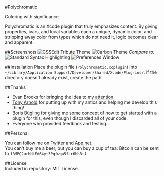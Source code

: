 #Polychromatic  

Coloring with significance.

Polychromatic is an Xcode plugin that truly emphasizes content. By giving properties, ivars, and local variables each a unique, dynamic color, and stripping away color from types which do not need it, logic becomes clear and apparent.

##Screenshots
![CSSEdit Tribute Theme](https://files.app.net/20wlfjgeI.png)
![Carbon Theme](https://files.app.net/20wlnh-DG.png)
*Compare to:*
![Standard Syntax Highlighting](https://files.app.net/20wtbgXTR.png)
![Preferences Window](https://files.app.net/20wlvY40g.png)

##Installation
Place the plugin file (`Polychromatic.xcplugin`) into `~/Library/Application Support/Developer/Shared/Xcode/Plug-ins/`. If the directory doesn't already exist, create the path.

##Thanks    

* Evan Brooks for bringing the idea to my [attention](https://medium.com/p/3a6db2743a1e).  
* [Tony Arnold](https://twitter.com/tonyarnold) for putting up with my antics and helping me develop this thing!
* [Boris Bügling](https://github.com/neonichu) for giving me some concept of how to get started with a plugin for this, even though I discarded all of your code.
* Everyone who provided feedback and testing.  
  
##Personal  

You can follow me on [Twitter](http://twitter.com/kkrewink) and [App.net](http://alpha.app.net/kolin).  
You can't buy me a beer, but you can buy a cup of tea: Bitcoin can be sent to `1BMPQ2urbHLEd64yt3Pqfwqa5fLr6bhBiJ`.

##License  
Included in repository: MIT License.
